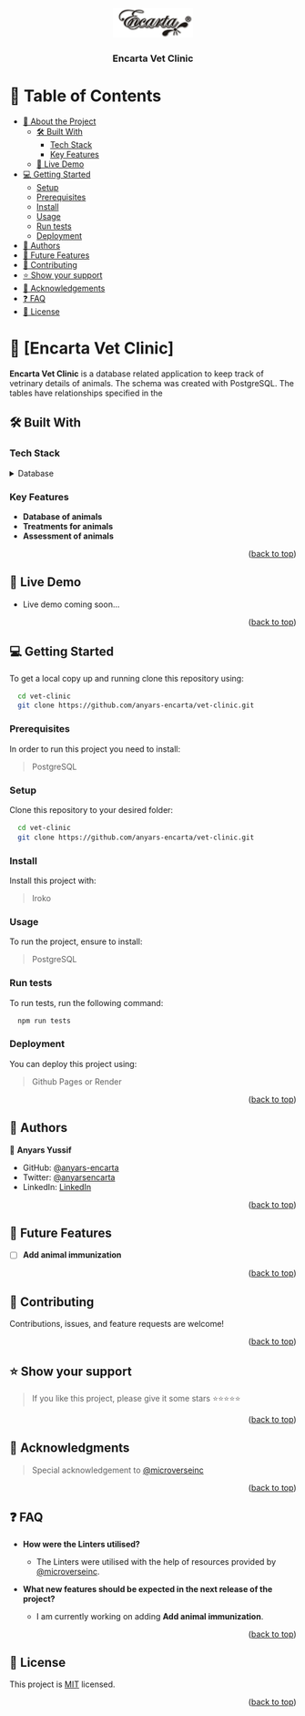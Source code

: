 <a name="readme-top"></a>
<div align="center">

 <!-- LOGO -->

  <img src="./My Logo.png" alt="logo" width="140"  height="auto" />
  <br/>

<!-- MAIN HEADING -->

  <h3><b>Encarta Vet Clinic</b></h3>

</div>
<!-- TABLE OF CONTENTS -->

# 📗 Table of Contents

- [📖 About the Project](#about-project)
  - [🛠 Built With](#built-with)
    - [Tech Stack](#tech-stack)
    - [Key Features](#key-features)
  - [🚀 Live Demo](#live-demo)
- [💻 Getting Started](#getting-started)
  - [Setup](#setup)
  - [Prerequisites](#prerequisites)
  - [Install](#install)
  - [Usage](#usage)
  - [Run tests](#run-tests)
  - [Deployment](#triangular_flag_on_post-deployment)
- [👥 Authors](#authors)
- [🔭 Future Features](#future-features)
- [🤝 Contributing](#contributing)
- [⭐️ Show your support](#support)
- [🙏 Acknowledgements](#acknowledgements)
- [❓ FAQ](#faq)
- [📝 License](#license)

<!-- PROJECT DESCRIPTION -->

# 📖 [Encarta Vet Clinic] <a name="about-project"></a>


**Encarta Vet Clinic** is a database related application to keep track of vetrinary details of animals. The schema was created with PostgreSQL. The tables have relationships specified in the

## 🛠 Built With <a name="built-with"></a>

### Tech Stack <a name="tech-stack"></a>

<details>
<summary>Database</summary>
  <ul>
    <li><a href="https://www.postgresql.org/">PostgreSQL</a></li>
  </ul>
</details>

<!-- Features -->

### Key Features <a name="key-features"></a>

- **Database of animals**
- **Treatments for animals**
- **Assessment of animals**

<p align="right">(<a href="#readme-top">back to top</a>)</p>

<!-- LIVE DEMO -->

## 🚀 Live Demo <a name="live-demo"></a>


- Live demo coming soon...
<!-- - [Live Demo Link](<replace-with-your-deployment-URL>) -->

<p align="right">(<a href="#readme-top">back to top</a>)</p>

<!-- GETTING STARTED -->

## 💻 Getting Started <a name="getting-started"></a>


To get a local copy up and running clone this repository using:

```sh
  cd vet-clinic
  git clone https://github.com/anyars-encarta/vet-clinic.git
```

### Prerequisites

In order to run this project you need to install:

> PostgreSQL

### Setup

Clone this repository to your desired folder:

```sh
  cd vet-clinic
  git clone https://github.com/anyars-encarta/vet-clinic.git
```

### Install

Install this project with:

> Iroko

### Usage

To run the project, ensure to install:

> PostgreSQL

### Run tests

To run tests, run the following command:

```sh
  npm run tests
```

### Deployment

You can deploy this project using:

> Github Pages or Render

<p align="right">(<a href="#readme-top">back to top</a>)</p>

<!-- AUTHORS -->

## 👥 Authors <a name="authors"></a>

👤 **Anyars Yussif**

- GitHub: [@anyars-encarta](https://github.com/anyars-encarta)
- Twitter: [@anyarsencarta](https://twitter.com/anyarsencarta)
- LinkedIn: [LinkedIn](https://www.linkedin.com/in/anyars-yussif/)


<p align="right">(<a href="#readme-top">back to top</a>)</p>

<!-- FUTURE FEATURES -->

## 🔭 Future Features <a name="future-features"></a>

- [ ] **Add animal immunization**

<p align="right">(<a href="#readme-top">back to top</a>)</p>

<!-- CONTRIBUTING -->

## 🤝 Contributing <a name="contributing"></a>

Contributions, issues, and feature requests are welcome!

<!-- Feel free to check the [issues page](../../issues/). -->

<p align="right">(<a href="#readme-top">back to top</a>)</p>

<!-- SUPPORT -->

## ⭐️ Show your support <a name="support"></a>

> If you like this project, please give it some stars ⭐️⭐️⭐️⭐️⭐️

<p align="right">(<a href="#readme-top">back to top</a>)</p>

<!-- ACKNOWLEDGEMENTS -->

## 🙏 Acknowledgments <a name="acknowledgements"></a>

> Special acknowledgement to [@microverseinc](https://github.com/microverseinc)

<p align="right">(<a href="#readme-top">back to top</a>)</p>

<!-- FAQ (optional) -->

## ❓ FAQ <a name="faq"></a>

- **How were the Linters utilised?**

  - The Linters were utilised with the help of resources provided by [@microverseinc](https://github.com/microverseinc).

- **What new features should be expected in the next release of the project?**

  - I am currently working on adding **Add animal immunization**.

<p align="right">(<a href="#readme-top">back to top</a>)</p>

<!-- LICENSE -->

## 📝 License <a name="license"></a>

This project is [MIT](./LICENSE) licensed.

<p align="right">(<a href="#readme-top">back to top</a>)</p>
